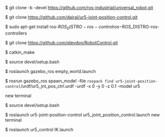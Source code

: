 $ git clone -b <distro>-devel https://github.com/ros-industrial/universal_robot.git

$ git clone https://github.com/dairal/ur5-joint-position-control.git

$ sudo apt-get install ros-$ROS_DISTRO-ros-control ros-$ROS_DISTRO-ros-controllers

$ git clone https://github.com/qleydon/RobotControl.git

$ catkin_make

$ source devel/setup.bash

$ roslaunch gazebo_ros empty_world.launch

$ rosrun gazebo_ros spawn_model -file `rospack find ur5-joint-position-control`/urdf/ur5_jnt_pos_ctrl.urdf -urdf -x 0 -y 0 -z 0.1 -model ur5

new terminal

$ source devel/setup.bash

$ roslaunch ur5-joint-position-control ur5_joint_position_control.launch
new terminal

$ roslaunch ur5_control IK.launch
